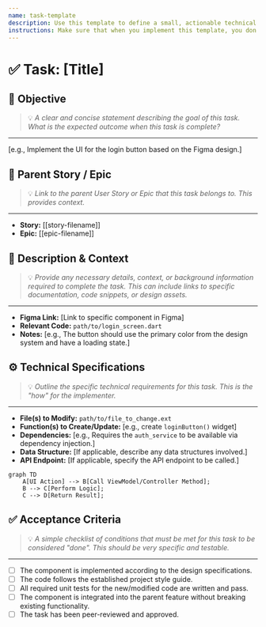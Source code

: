 ```yaml
---
name: task-template
description: Use this template to define a small, actionable technical task that is part of a larger story or epic.
instructions: Make sure that when you implement this template, you don't include these instructions or any other front matter from this template in your work. Output should always and only be the markdown part outside of the front matter. Never include any tags like <example>, <commentary>, or similar tags - these serve only to increase clarity about implementation. Always use single [ ] brackets to indicate instructions the implementer should follow. When referencing other documents from this project, use wikilinks format [[filename-wikilink-example]] to reference them. Do not include the file extension or path.
---
```

# ✅ Task: [Title]

## 🎯 Objective
> 💡 *A clear and concise statement describing the goal of this task. What is the expected outcome when this task is complete?*
---
[e.g., Implement the UI for the login button based on the Figma design.]

## 🔗 Parent Story / Epic
> 💡 *Link to the parent User Story or Epic that this task belongs to. This provides context.*
---
*   **Story:** [[story-filename]]
*   **Epic:** [[epic-filename]]

## 📝 Description & Context
> 💡 *Provide any necessary details, context, or background information required to complete the task. This can include links to specific documentation, code snippets, or design assets.*
---
*   **Figma Link:** [Link to specific component in Figma]
*   **Relevant Code:** `path/to/login_screen.dart`
*   **Notes:** [e.g., The button should use the primary color from the design system and have a loading state.]

## ⚙️ Technical Specifications
> 💡 *Outline the specific technical requirements for this task. This is the "how" for the implementer.*
---
*   **File(s) to Modify:** `path/to/file_to_change.ext`
*   **Function(s) to Create/Update:** [e.g., create `loginButton()` widget]
*   **Dependencies:** [e.g., Requires the `auth_service` to be available via dependency injection.]
*   **Data Structure:** [If applicable, describe any data structures involved.]
*   **API Endpoint:** [If applicable, specify the API endpoint to be called.]

```mermaid
graph TD
    A[UI Action] --> B[Call ViewModel/Controller Method];
    B --> C[Perform Logic];
    C --> D[Return Result];
```

## ✅ Acceptance Criteria
> 💡 *A simple checklist of conditions that must be met for this task to be considered "done". This should be very specific and testable.*
---
- [ ] The component is implemented according to the design specifications.
- [ ] The code follows the established project style guide.
- [ ] All required unit tests for the new/modified code are written and pass.
- [ ] The component is integrated into the parent feature without breaking existing functionality.
- [ ] The task has been peer-reviewed and approved.

